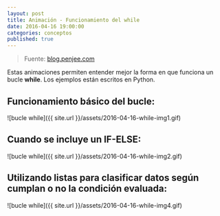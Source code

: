 ```yaml
---
layout: post
title: Animación - Funcionamiento del while
date: 2016-04-16 19:00:00
categories: conceptos
published: true
---
```


> Fuente: [blog.penjee.com](https://blog.penjee.com/)

Estas animaciones permiten entender mejor la forma en que funciona un bucle **while**. Los ejemplos están escritos en Python.

## Funcionamiento básico del bucle:

![bucle while]({{ site.url }}/assets/2016-04-16-while-img1.gif)

## Cuando se incluye un IF-ELSE:

![bucle while]({{ site.url }}/assets/2016-04-16-while-img2.gif)

## Utilizando listas para clasificar datos según cumplan o no la condición evaluada:

![bucle while]({{ site.url }}/assets/2016-04-16-while-img4.gif)
